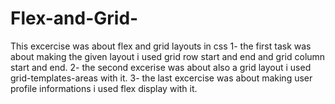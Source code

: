 # Flex-and-Grid-
This excercise was about flex and grid layouts in css 
1- the first task was about making the given layout i used grid row start and end and grid column start and end.
2- the second excerise was about also a grid layout i used grid-templates-areas with it.
3- the last excercise was about making user profile informations i used flex display with it.
